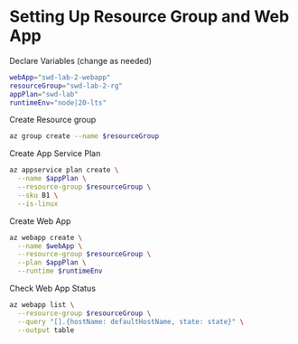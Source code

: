 # Setting Up Resource Group and Web App
Declare Variables (change as needed)
```bash 
webApp="swd-lab-2-webapp"
resourceGroup="swd-lab-2-rg"
appPlan="swd-lab"
runtimeEnv="node|20-lts"
```

Create Resource group
```bash 
az group create --name $resourceGroup
```

Create App Service Plan
```bash 
az appservice plan create \
  --name $appPlan \
  --resource-group $resourceGroup \
  --sku B1 \
  --is-linux
```

Create Web App
```bash 
az webapp create \
  --name $webApp \
  --resource-group $resourceGroup \
  --plan $appPlan \
  --runtime $runtimeEnv
```

Check Web App Status
```bash 
az webapp list \
  --resource-group $resourceGroup \
  --query "[].{hostName: defaultHostName, state: state}" \
  --output table
```